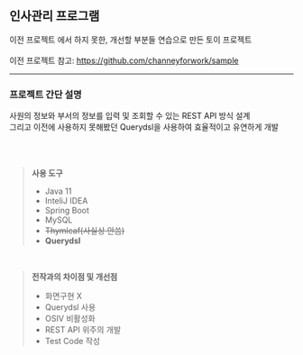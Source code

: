 인사관리 프로그램
------------------------------------------------------------------------------

이전 프로젝트 에서 하지 못한, 개선할 부분들 연습으로 만든 토이 프로젝트</br></br>
이전 프로젝트 참고: <https://github.com/channeyforwork/sample>
- - - - - - - - - - - - - - - - - - - - - - - - - - - - - - - - - - - - 
### 프로젝트 간단 설명</br>
사원의 정보와 부서의 정보를 입력 및 조회할 수 있는 REST API 방식 설계 </br>
그리고 이전에 사용하지 못해봤던 Querydsl을 사용하여 효율적이고 유연하게 개발


</br></br>

> **사용 도구**
> * Java 11
> * InteliJ IDEA
> * Spring Boot
> * MySQL
> * ~~Thymleaf(사실상 안씀)~~
> * **Querydsl**
>
<br/>

> **전작과의 차이점 및 개선점**
> * 화면구현 X
> * Querydsl 사용
> * OSIV 비활성화
> * REST API 위주의 개발
> * Test Code 작성
<br/>
